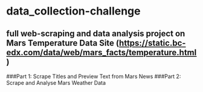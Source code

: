 # data_collection-challenge
## full web-scraping and data analysis project on Mars Temperature Data Site (https://static.bc-edx.com/data/web/mars_facts/temperature.html)

###Part 1: Scrape Titles and Preview Text from Mars News
###Part 2: Scrape and Analyse Mars Weather Data
